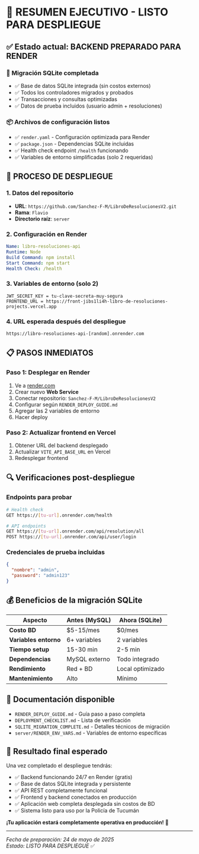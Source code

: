 # 🎯 RESUMEN EJECUTIVO - LISTO PARA DESPLIEGUE

## ✅ Estado actual: BACKEND PREPARADO PARA RENDER

### 🔧 Migración SQLite completada
- ✅ Base de datos SQLite integrada (sin costos externos)
- ✅ Todos los controladores migrados y probados
- ✅ Transacciones y consultas optimizadas
- ✅ Datos de prueba incluidos (usuario admin + resoluciones)

### 📦 Archivos de configuración listos
- ✅ `render.yaml` - Configuración optimizada para Render
- ✅ `package.json` - Dependencias SQLite incluidas
- ✅ Health check endpoint `/health` funcionando
- ✅ Variables de entorno simplificadas (solo 2 requeridas)

## 🚀 PROCESO DE DESPLIEGUE

### 1. Datos del repositorio
- **URL**: `https://github.com/Sanchez-F-M/LibroDeResolucionesV2.git`
- **Rama**: `Flavio`
- **Directorio raíz**: `server`

### 2. Configuración en Render
```yaml
Name: libro-resoluciones-api
Runtime: Node
Build Command: npm install
Start Command: npm start
Health Check: /health
```

### 3. Variables de entorno (solo 2)
```env
JWT_SECRET_KEY = tu-clave-secreta-muy-segura
FRONTEND_URL = https://front-jibs1li4h-libro-de-resoluciones-projects.vercel.app
```

### 4. URL esperada después del despliegue
```
https://libro-resoluciones-api-[random].onrender.com
```

## 📋 PASOS INMEDIATOS

### Paso 1: Desplegar en Render
1. Ve a [render.com](https://render.com)
2. Crear nuevo **Web Service**
3. Conectar repositorio: `Sanchez-F-M/LibroDeResolucionesV2`
4. Configurar según `RENDER_DEPLOY_GUIDE.md`
5. Agregar las 2 variables de entorno
6. Hacer deploy

### Paso 2: Actualizar frontend en Vercel
1. Obtener URL del backend desplegado
2. Actualizar `VITE_API_BASE_URL` en Vercel
3. Redesplegar frontend

## 🔍 Verificaciones post-despliegue

### Endpoints para probar
```bash
# Health check
GET https://[tu-url].onrender.com/health

# API endpoints
GET https://[tu-url].onrender.com/api/resolution/all
POST https://[tu-url].onrender.com/api/user/login
```

### Credenciales de prueba incluidas
```json
{
  "nombre": "admin",
  "password": "admin123"
}
```

## 💰 Beneficios de la migración SQLite

| Aspecto | Antes (MySQL) | Ahora (SQLite) |
|---------|---------------|----------------|
| **Costo BD** | $5-15/mes | $0/mes |
| **Variables entorno** | 6+ variables | 2 variables |
| **Tiempo setup** | 15-30 min | 2-5 min |
| **Dependencias** | MySQL externo | Todo integrado |
| **Rendimiento** | Red + BD | Local optimizado |
| **Mantenimiento** | Alto | Mínimo |

## 📁 Documentación disponible
- `RENDER_DEPLOY_GUIDE.md` - Guía paso a paso completa
- `DEPLOYMENT_CHECKLIST.md` - Lista de verificación
- `SQLITE_MIGRATION_COMPLETE.md` - Detalles técnicos de migración
- `server/RENDER_ENV_VARS.md` - Variables de entorno específicas

## 🎉 Resultado final esperado
Una vez completado el despliegue tendrás:

- ✅ Backend funcionando 24/7 en Render (gratis)
- ✅ Base de datos SQLite integrada y persistente
- ✅ API REST completamente funcional
- ✅ Frontend y backend conectados en producción
- ✅ Aplicación web completa desplegada sin costos de BD
- ✅ Sistema listo para uso por la Policía de Tucumán

**¡Tu aplicación estará completamente operativa en producción!** 🚀

---
*Fecha de preparación: 24 de mayo de 2025*  
*Estado: LISTO PARA DESPLIEGUE* ✅
